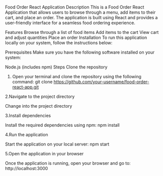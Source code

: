 Food Order React Application
Description
This is a Food Order React Application that allows users to browse through a menu, add items to their cart, and place an order. The application is built using React and provides a user-friendly interface for a seamless food ordering experience.

Features
Browse through a list of food items
Add items to the cart
View cart and adjust quantities
Place an order
Installation
To run this application locally on your system, follow the instructions below:

Prerequisites
Make sure you have the following software installed on your system:

Node.js (includes npm)
Steps
Clone the repository

1. Open your terminal and clone the repository using the following command:
    git clone https://github.com/your-username/food-order-react-app.git
   
2.Navigate to the project directory

  Change into the project directory
    
3.Install dependencies

  Install the required dependencies using npm:
  npm install
    
4.Run the application

  Start the application on your local server:
  npm start
  
5.Open the application in your browser

  Once the application is running, open your browser and go to:
  http://localhost:3000
